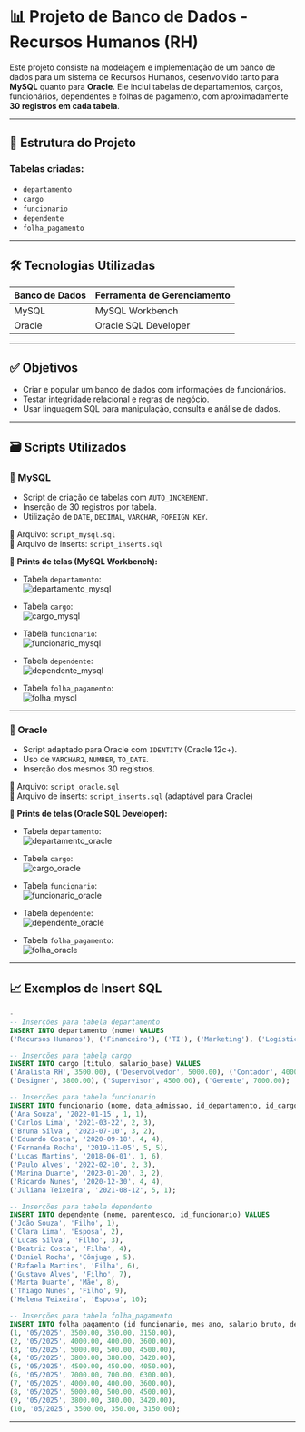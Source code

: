 
# 📊 Projeto de Banco de Dados - Recursos Humanos (RH)

Este projeto consiste na modelagem e implementação de um banco de dados para um sistema de Recursos Humanos, desenvolvido tanto para **MySQL** quanto para **Oracle**. Ele inclui tabelas de departamentos, cargos, funcionários, dependentes e folhas de pagamento, com aproximadamente **30 registros em cada tabela**.

---

## 📌 Estrutura do Projeto

### Tabelas criadas:

- `departamento`
- `cargo`
- `funcionario`
- `dependente`
- `folha_pagamento`

---

## 🛠️ Tecnologias Utilizadas

| Banco de Dados | Ferramenta de Gerenciamento |
|----------------|-----------------------------|
| MySQL          | MySQL Workbench             |
| Oracle         | Oracle SQL Developer        |

---

## ✅ Objetivos

- Criar e popular um banco de dados com informações de funcionários.
- Testar integridade relacional e regras de negócio.
- Usar linguagem SQL para manipulação, consulta e análise de dados.

---

## 🗃️ Scripts Utilizados

### 📌 MySQL

- Script de criação de tabelas com `AUTO_INCREMENT`.
- Inserção de 30 registros por tabela.
- Utilização de `DATE`, `DECIMAL`, `VARCHAR`, `FOREIGN KEY`.

📁 Arquivo: `script_mysql.sql`  
📁 Arquivo de inserts: `script_inserts.sql`

📸 **Prints de telas (MySQL Workbench):**

- Tabela `departamento`:  
  ![departamento_mysql](imgs/mysql_departamento.png)

- Tabela `cargo`:  
  ![cargo_mysql](imgs/mysql_cargo.png)

- Tabela `funcionario`:  
  ![funcionario_mysql](imgs/mysql_funcionario.png)

- Tabela `dependente`:  
  ![dependente_mysql](imgs/mysql_dependente.png)

- Tabela `folha_pagamento`:  
  ![folha_mysql](imgs/mysql_folha.png)

---

### 📌 Oracle

- Script adaptado para Oracle com `IDENTITY` (Oracle 12c+).
- Uso de `VARCHAR2`, `NUMBER`, `TO_DATE`.
- Inserção dos mesmos 30 registros.

📁 Arquivo: `script_oracle.sql`  
📁 Arquivo de inserts: `script_inserts.sql` (adaptável para Oracle)

📸 **Prints de telas (Oracle SQL Developer):**

- Tabela `departamento`:  
  ![departamento_oracle](imgs/oracle_departamento.png)

- Tabela `cargo`:  
  ![cargo_oracle](imgs/oracle_cargo.png)

- Tabela `funcionario`:  
  ![funcionario_oracle](imgs/oracle_funcionario.png)

- Tabela `dependente`:  
  ![dependente_oracle](imgs/oracle_dependente.png)

- Tabela `folha_pagamento`:  
  ![folha_oracle](imgs/oracle_folha.png)

---

## 📈 Exemplos de Insert SQL

```sql
-
-- Inserções para tabela departamento
INSERT INTO departamento (nome) VALUES
('Recursos Humanos'), ('Financeiro'), ('TI'), ('Marketing'), ('Logística');

-- Inserções para tabela cargo
INSERT INTO cargo (titulo, salario_base) VALUES
('Analista RH', 3500.00), ('Desenvolvedor', 5000.00), ('Contador', 4000.00),
('Designer', 3800.00), ('Supervisor', 4500.00), ('Gerente', 7000.00);

-- Inserções para tabela funcionario
INSERT INTO funcionario (nome, data_admissao, id_departamento, id_cargo) VALUES
('Ana Souza', '2022-01-15', 1, 1),
('Carlos Lima', '2021-03-22', 2, 3),
('Bruna Silva', '2023-07-10', 3, 2),
('Eduardo Costa', '2020-09-18', 4, 4),
('Fernanda Rocha', '2019-11-05', 5, 5),
('Lucas Martins', '2018-06-01', 1, 6),
('Paulo Alves', '2022-02-10', 2, 3),
('Marina Duarte', '2023-01-20', 3, 2),
('Ricardo Nunes', '2020-12-30', 4, 4),
('Juliana Teixeira', '2021-08-12', 5, 1);

-- Inserções para tabela dependente
INSERT INTO dependente (nome, parentesco, id_funcionario) VALUES
('João Souza', 'Filho', 1),
('Clara Lima', 'Esposa', 2),
('Lucas Silva', 'Filho', 3),
('Beatriz Costa', 'Filha', 4),
('Daniel Rocha', 'Cônjuge', 5),
('Rafaela Martins', 'Filha', 6),
('Gustavo Alves', 'Filho', 7),
('Marta Duarte', 'Mãe', 8),
('Thiago Nunes', 'Filho', 9),
('Helena Teixeira', 'Esposa', 10);

-- Inserções para tabela folha_pagamento
INSERT INTO folha_pagamento (id_funcionario, mes_ano, salario_bruto, descontos, salario_liquido) VALUES
(1, '05/2025', 3500.00, 350.00, 3150.00),
(2, '05/2025', 4000.00, 400.00, 3600.00),
(3, '05/2025', 5000.00, 500.00, 4500.00),
(4, '05/2025', 3800.00, 380.00, 3420.00),
(5, '05/2025', 4500.00, 450.00, 4050.00),
(6, '05/2025', 7000.00, 700.00, 6300.00),
(7, '05/2025', 4000.00, 400.00, 3600.00),
(8, '05/2025', 5000.00, 500.00, 4500.00),
(9, '05/2025', 3800.00, 380.00, 3420.00),
(10, '05/2025', 3500.00, 350.00, 3150.00);

```

---

